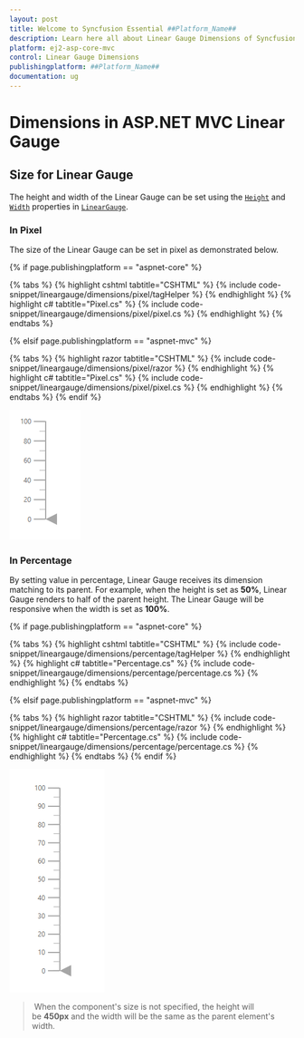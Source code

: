 ```yaml
---
layout: post
title: Welcome to Syncfusion Essential ##Platform_Name##
description: Learn here all about Linear Gauge Dimensions of Syncfusion Essential ##Platform_Name## widgets based on HTML5 and jQuery.
platform: ej2-asp-core-mvc
control: Linear Gauge Dimensions
publishingplatform: ##Platform_Name##
documentation: ug
---
```



# Dimensions in ASP.NET MVC Linear Gauge

<!-- markdownlint-disable MD036 -->

## Size for Linear Gauge

The height and width of the Linear Gauge can be set using the [`Height`](https://help.syncfusion.com/cr/aspnetmvc-js2/Syncfusion.EJ2.LinearGauge.LinearGauge.html#Syncfusion_EJ2_LinearGauge_LinearGauge_Height) and [`Width`](https://help.syncfusion.com/cr/aspnetmvc-js2/Syncfusion.EJ2.LinearGauge.LinearGauge.html#Syncfusion_EJ2_LinearGauge_LinearGauge_Width) properties in [`LinearGauge`](https://help.syncfusion.com/cr/aspnetmvc-js2/Syncfusion.EJ2.LinearGauge.LinearGauge.html).

### In Pixel

The size of the Linear Gauge can be set in pixel as demonstrated below.

{% if page.publishingplatform == "aspnet-core" %}

{% tabs %}
{% highlight cshtml tabtitle="CSHTML" %}
{% include code-snippet/lineargauge/dimensions/pixel/tagHelper %}
{% endhighlight %}
{% highlight c# tabtitle="Pixel.cs" %}
{% include code-snippet/lineargauge/dimensions/pixel/pixel.cs %}
{% endhighlight %}
{% endtabs %}

{% elsif page.publishingplatform == "aspnet-mvc" %}

{% tabs %}
{% highlight razor tabtitle="CSHTML" %}
{% include code-snippet/lineargauge/dimensions/pixel/razor %}
{% endhighlight %}
{% highlight c# tabtitle="Pixel.cs" %}
{% include code-snippet/lineargauge/dimensions/pixel/pixel.cs %}
{% endhighlight %}
{% endtabs %}
{% endif %}



![Linear Gauge with height and width in pixel value](../images/gauge-pixel.png)

### In Percentage

By setting value in percentage, Linear Gauge receives its dimension matching to its parent. For example, when the height is set as **50%**, Linear Gauge renders to half of the parent height. The Linear Gauge will be responsive when the width is set as **100%**.

{% if page.publishingplatform == "aspnet-core" %}

{% tabs %}
{% highlight cshtml tabtitle="CSHTML" %}
{% include code-snippet/lineargauge/dimensions/percentage/tagHelper %}
{% endhighlight %}
{% highlight c# tabtitle="Percentage.cs" %}
{% include code-snippet/lineargauge/dimensions/percentage/percentage.cs %}
{% endhighlight %}
{% endtabs %}

{% elsif page.publishingplatform == "aspnet-mvc" %}

{% tabs %}
{% highlight razor tabtitle="CSHTML" %}
{% include code-snippet/lineargauge/dimensions/percentage/razor %}
{% endhighlight %}
{% highlight c# tabtitle="Percentage.cs" %}
{% include code-snippet/lineargauge/dimensions/percentage/percentage.cs %}
{% endhighlight %}
{% endtabs %}
{% endif %}



![Linear Gauge with height and width in percentage value](../images/gauge-percentage.png)

> When the component's size is not specified, the height will be **450px** and the width will be the same as the parent element's width.